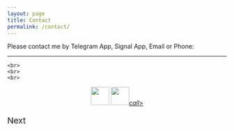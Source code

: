 ```yaml
---
layout: page
title: Contact
permalink: /contact/
---
```


<div>
  <a>Please contact me by Telegram App, Signal App, Email or Phone:</a>
  <hr>

    <br>
    <br>
    <br>


<div class="buttons">
    <p style="text-align: center;">
      <a href="tg://user?id=123456789"><img src="../assets/img/telegram.png" height="42" width="42"></a>
      <a href="mailto:infinite22@gmail.com"><img src="../assets/img/mail.png" height="42" width="42"></a><a href="tel:+27-060-402-4843" class="btn-floating green accent-4  btn-large"><i class="medium material-icons">call</i>>
      </a>
      <p style="font-size:2vw">
        <a>Next</a>
      </p>
    </p>

</div>



<!--
Deprecated:
<a href="https://api.whatsapp.com/send?phone=27604024843"><img src="../assets/img/whatsapp.png" height="42" width="42"></a>-->



<!--<li><a href="../contact" class="btn-floating green accent-4  btn-large"><i class="large material-icons">call</i></a></li>-->
<!--<p>Daowiz serves individuals, SME’s, corporations, organizations, communities and ecosystems in all sectors, anywhere in the world, constantly gaining a broader and deeper perspective of the living world as one whole integrated system. We believe that all life has a critical role to play and that the more we become aware and learn about each other -the better all of our futures will be.</p>
-->
